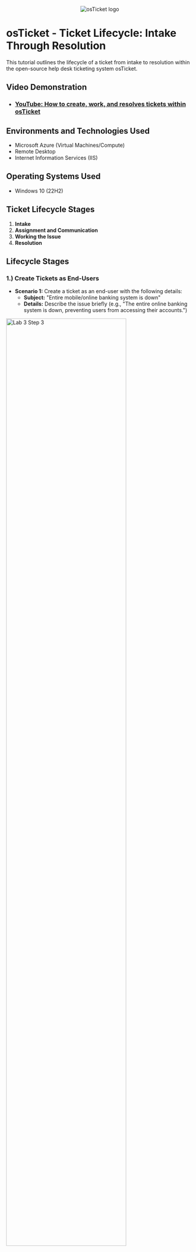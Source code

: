 <p align="center">
<img src="https://i.imgur.com/Clzj7Xs.png" alt="osTicket logo"/>
</p>

<h1>osTicket - Ticket Lifecycle: Intake Through Resolution</h1>
This tutorial outlines the lifecycle of a ticket from intake to resolution within the open-source help desk ticketing system osTicket.<br />

<h2>Video Demonstration</h2>

- ### [YouTube: How to create, work, and resolves tickets within osTicket](https://www.youtube.com)

<h2>Environments and Technologies Used</h2>

- Microsoft Azure (Virtual Machines/Compute)
- Remote Desktop
- Internet Information Services (IIS)

<h2>Operating Systems Used</h2>

- Windows 10 (22H2)

<h2>Ticket Lifecycle Stages</h2>

1. **Intake**
2. **Assignment and Communication**
3. **Working the Issue**
4. **Resolution**

<h2>Lifecycle Stages</h2>

<h3>1.) Create Tickets as End-Users</h3>

- **Scenario 1:** Create a ticket as an end-user with the following details:
  - **Subject:** "Entire mobile/online banking system is down"
  - **Details:** Describe the issue briefly (e.g., "The entire online banking system is down, preventing users from accessing their accounts.")

<p>
<img src="https://i.imgur.com/Y6Xptx1.png" height="80%" width="80%" alt="Lab 3 Step 3"/>
</p>

<h3>2.) Observe Ticket Properties as Help Desk Agent</h3>

- Log in as **Help Desk Agent (john)**.
- Observe the ticket’s properties:
  - **Priority:** Default value.
  - **Department:** Default department.
  - **SLA:** Default SLA.
  - **Assigned To:** Not yet assigned.
 
<p>
<img src="https://i.imgur.com/LjDNXwD.png" height="80%" width="80%" alt="Lab 3 Step 3"/>
</p>

<h3>3.) Set Ticket Properties</h3>

- Update the ticket with the following properties:
  - **SLA:** Sev-A (1 hour, 24/7).
  - **Assigned To:** Online Banking Department.

<p>
<img src="https://i.imgur.com/cisoLqw.png" height="80%" width="80%" alt="Lab 3 Step 3"/>
</p>

<h3>4.) Verify Ticket Permissions</h3>

- Log back in as **Help Desk Agent (john)**.
- Attempt to view or modify the ticket. Verify whether the changes are accessible or editable.

<h3>5.) Work the Ticket to Completion</h3>

- Log in as **Help Desk Agent (jane)**.
- Take ownership of the ticket, work the issue, and resolve it.
- Mark the ticket as **Closed** once the issue is resolved.

<p>
<img src="https://i.imgur.com/9xTQiJv.png" height="80%" width="80%" alt="Lab 3 Step 3"/>
</p>

---

<h3>6.) Create Another Ticket as End-User</h3>

- **Scenario 2:** Create a ticket as an end-user with the following details:
  - **Subject:** "Accounting department needs Adobe upgrade, broken"
  - **Details:** Describe the issue briefly (e.g., "The Adobe software used by the accounting department is broken and needs an upgrade.")
 
<p>
<img src="https://i.imgur.com/oOqE4OE.png" height="80%" width="80%" alt="Lab 3 Step 3"/>
</p>

<h3>7.) Observe Ticket Properties as Help Desk Agent</h3>

- Log in as **Help Desk Agent (john)**.
- Observe the ticket’s properties:
  - **Priority:** Default value.
  - **Department:** Default department.
  - **SLA:** Default SLA.
  - **Assigned To:** Not yet assigned.
 
<p>
<img src="https://i.imgur.com/jJBm8Pa.png" height="80%" width="80%" alt="Lab 3 Step 3"/>
</p>

<h3>8.) Set Ticket Properties</h3>

- Update the ticket with the following properties:
  - **SLA:** Sev-B (4 hours, 24/7).
  - **Department:** Support.
 
<p>
<img src="https://i.imgur.com/jeRS4dt.png" height="80%" width="80%" alt="Lab 3 Step 3"/>
</p>

<h3>9.) Work the Ticket to Completion</h3>

- Log in as **Help Desk Agent (john)**.
- Take ownership of the ticket, work the issue, and resolve it.
- Mark the ticket as **Closed** once the issue is resolved.

<p>
<img src="https://i.imgur.com/v7cimS1.png" height="80%" width="80%" alt="Lab 3 Step 3"/>
</p>

---

<h3>10.) Create a Final Ticket as End-User</h3>

- **Scenario 3:** Create a ticket as an end-user with the following details:
  - **Subject:** "CFO’s laptop will no longer turn on"
  - **Details:** Describe the issue briefly (e.g., "The CFO's laptop is not powering on, and it needs urgent attention.")
 
<p>
<img src="https://i.imgur.com/FF8TDmh.png" height="80%" width="80%" alt="Lab 3 Step 3"/>
</p>

<h3>11.) Observe Ticket Properties as Help Desk Agent</h3>

- Log in as **Help Desk Agent (john)**.
- Observe the ticket’s properties:
  - **Priority:** Default value.
  - **Department:** Default department.
  - **SLA:** Default SLA.
  - **Assigned To:** Not yet assigned.

<p>
<img src="https://i.imgur.com/BOIMfD3.png" height="80%" width="80%" alt="Lab 3 Step 3"/>
</p>

<h3>12.) Set Ticket Properties</h3>

- Update the ticket with the following properties:
  - **SLA:** Sev-B (4 hours, 24/7).
  - **Department:** Support.

<p>
<img src="https://i.imgur.com/5QIMpDf.png" height="80%" width="80%" alt="Lab 3 Step 3"/>
</p>

<h3>13.) Work the Ticket to Completion</h3>

- Log in as **Help Desk Agent (john)**.
- Take ownership of the ticket, work the issue, and resolve it.
- Mark the ticket as **Closed** once the issue is resolved.

---

<h2>Conclusion</h2>

By following these steps, you have successfully demonstrated the lifecycle of a ticket from intake to resolution within osTicket. This lab highlights the importance of ticket properties, proper assignment, and resolution processes in a help desk environment.
